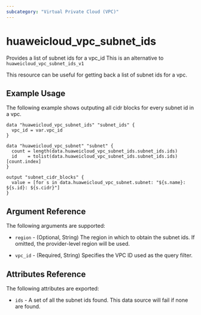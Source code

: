 ```yaml
---
subcategory: "Virtual Private Cloud (VPC)"
---
```


# huaweicloud\_vpc\_subnet\_ids

Provides a list of subnet ids for a vpc_id
This is an alternative to `huaweicloud_vpc_subnet_ids_v1`

This resource can be useful for getting back a list of subnet ids for a vpc.

## Example Usage

The following example shows outputing all cidr blocks for every subnet id in a vpc.

```hcl
data "huaweicloud_vpc_subnet_ids" "subnet_ids" {
  vpc_id = var.vpc_id
}

data "huaweicloud_vpc_subnet" "subnet" {
  count = length(data.huaweicloud_vpc_subnet_ids.subnet_ids.ids)
  id    = tolist(data.huaweicloud_vpc_subnet_ids.subnet_ids.ids)[count.index]
}

output "subnet_cidr_blocks" {
  value = [for s in data.huaweicloud_vpc_subnet.subnet: "${s.name}: ${s.id}: ${s.cidr}"]
}
```

## Argument Reference

The following arguments are supported:

* `region` - (Optional, String) The region in which to obtain the subnet ids. If omitted, the provider-level region will be used.

* `vpc_id` - (Required, String) Specifies the VPC ID used as the query filter.

## Attributes Reference

The following attributes are exported:

* `ids` - A set of all the subnet ids found. This data source will fail if none are found.
